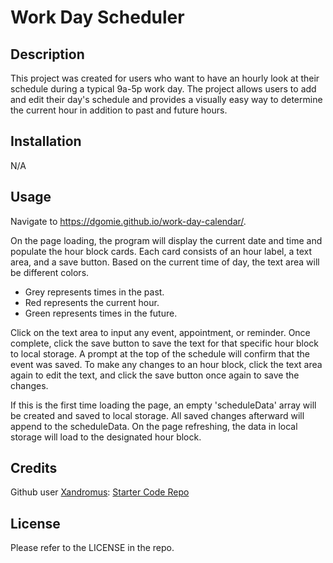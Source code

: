 # Work Day Scheduler

## Description

This project was created for users who want to have an hourly look at their schedule during a typical 9a-5p work day. The project allows users to add and edit their day's schedule and provides a visually easy way to determine the current hour in addition to past and future hours.

## Installation

N/A

## Usage

Navigate to https://dgomie.github.io/work-day-calendar/.

On the page loading, the program will display the current date and time and populate the hour block cards. Each card consists of an hour label, a text area, and a save button. Based on the current time of day, the text area will be different colors. 
* Grey represents times in the past. 
* Red represents the current hour. 
* Green represents times in the future.

Click on the text area to input any event, appointment, or reminder. Once complete, click the save button to save the text for that specific hour block to local storage. A prompt at the top of the schedule will confirm that the event was saved. To make any changes to an hour block, click the text area again to edit the text, and click the save button once again to save the changes. 

If this is the first time loading the page, an empty 'scheduleData' array will be created and saved to local storage. All saved changes afterward will append to the scheduleData. On the page refreshing, the data in local storage will load to the designated hour block.

## Credits

Github user [Xandromus](https://github.com/Xandromus): [Starter Code Repo](https://github.com/coding-boot-camp/crispy-octo-meme)

## License

Please refer to the LICENSE in the repo.
